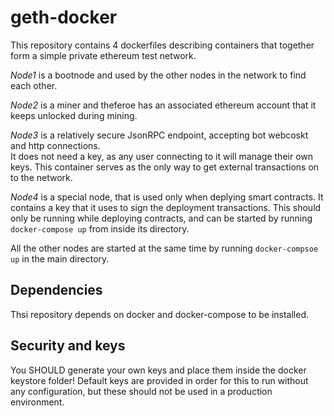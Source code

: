 # geth-docker

This repository contains 4 dockerfiles describing containers that together form a simple private ethereum test network.

_Node1_ is a bootnode and used by the other nodes in the network to find each other.

_Node2_ is a miner and theferoe has an associated ethereum account that it keeps unlocked during mining.

_Node3_ is a relatively secure JsonRPC endpoint, accepting bot webcoskt and http connections.  
It does not need a key, as any user connecting to it will manage their own keys.
This container serves as the only way to get external transactions on to the network.

_Node4_ is a special node, that is used only when deplying smart contracts. It contains a key that it uses to sign the deployment transactions.
This should only be running while deploying contracts, and can be started by running `docker-compose up` from inside its directory.

All the other nodes are started at the same time by running `docker-compsoe up` in the main directory.

## Dependencies
Thsi repository depends on docker and docker-compose to be installed.

## Security and keys
You SHOULD generate your own keys and place them inside the docker keystore folder! Default keys are provided in order for this to run without any configuration, but these should not be used in a production environment.
